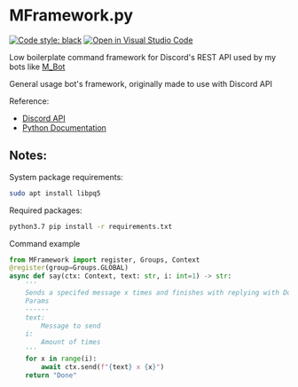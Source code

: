 # MFramework.py
[![Code style: black](https://img.shields.io/badge/code%20style-black-000000.svg)](https://github.com/psf/black)
[![Open in Visual Studio Code](https://open.vscode.dev/badges/open-in-vscode.svg)](https://open.vscode.dev/Mmesek/MFramework.py)

Low boilerplate command framework for Discord's REST API used by my bots like [M_Bot](https://github.com/Mmesek/MBot.py)

General usage bot's framework, originally made to use with Discord API

Reference:
- [Discord API](https://discordapp.com/developers/docs/intro)
- [Python Documentation](https://docs.python.org/3/)

Notes:
---
System package requirements:
```sh
sudo apt install libpq5
```

Required packages:
```sh
python3.7 pip install -r requirements.txt
```

Command example
```python
from MFramework import register, Groups, Context
@register(group=Groups.GLOBAL)
async def say(ctx: Context, text: str, i: int=1) -> str:
    '''
    Sends a specifed message x times and finishes with replying with Done
    Params
    ------
    text:
        Message to send
    i:
        Amount of times
    '''
    for x in range(i):
        await ctx.send(f"{text} x {x}")
    return "Done"
```
